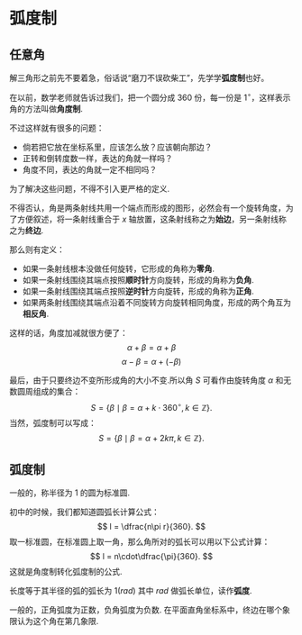 # 弧度制

## 任意角
解三角形之前先不要着急，俗话说“磨刀不误砍柴工”，先学学**弧度制**也好。

在以前，数学老师就告诉过我们，把一个圆分成 $360$ 份，每一份是 $1^\circ$，这样表示角的方法叫做**角度制**.

不过这样就有很多的问题：

- 倘若把它放在坐标系里，应该怎么放？应该朝向那边？
- 正转和倒转度数一样，表达的角就一样吗？
- 角度不同，表达的角就一定不相同吗？

为了解决这些问题，不得不引入更严格的定义.

不得否认，角是两条射线共用一个端点而形成的图形，必然会有一个旋转角度，为了方便叙述，将一条射线重合于 $x$ 轴放置，这条射线称之为**始边**，另一条射线称之为**终边**.

那么则有定义：

- 如果一条射线根本没做任何旋转，它形成的角称为**零角**.
- 如果一条射线围绕其端点按照**顺时针**方向旋转，形成的角称为**负角**.
- 如果一条射线围绕其端点按照**逆时针**方向旋转，形成的角称为**正角**.
- 如果两条射线围绕其端点沿着不同旋转方向旋转相同角度，形成的两个角互为**相反角**.

这样的话，角度加减就很方便了：
$$\alpha + \beta = \alpha + \beta$$
$$\alpha - \beta = \alpha + (-\beta)$$

最后，由于只要终边不变所形成角的大小不变.所以角 $S$ 可看作由旋转角度 $\alpha$ 和无数圆周组成的集合：
$$S = \{\beta \mid \beta = \alpha + k \cdot 360^\circ, k \in \mathbb{Z}\}.$$
当然，弧度制可以写成：
$$S = \{\beta \mid \beta = \alpha + 2k \pi, k \in \mathbb{Z}\}.$$

## 弧度制

一般的，称半径为 $1$ 的圆为标准圆.

初中的时候，我们都知道圆弧长计算公式：
$$
l = \dfrac{n\pi r}{360}.
$$
取一标准圆，在标准圆上取一角，那么角所对的弧长可以用以下公式计算：
$$
l = n\cdot\dfrac{\pi}{360}.
$$
这就是角度制转化弧度制的公式.

长度等于其半径的弧的弧长为 $1 (rad)$ 其中 $rad$ 做弧长单位，读作**弧度**.

一般的，正角弧度为正数，负角弧度为负数. 在平面直角坐标系中，终边在哪个象限认为这个角在第几象限.